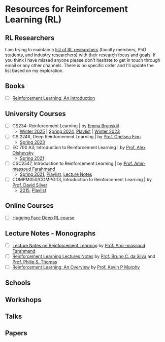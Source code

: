 # Resources for Reinforcement Learning (RL)

## RL Researchers
I am trying to maintain a [list of RL researchers](https://docs.google.com/spreadsheets/d/1vyiKcpKuroBg0tht0g-CsyENLb09TXTscXBOQOwqxoI/edit?usp=sharing) (faculty members, PhD students, and industry researchers) with their research focus and goals. If you think I have missed anyone please don't hesitate to get in touch through email or any other channels. There is no specific order and I'll update the list based on my exploration.


## Books
- [ ] [Reinforcement Learning: An Introduction](http://incompleteideas.net/book/the-book.html)

## University Courses
- [ ] CS234: Reinforcement Learning | by [Emma Brunskill](https://cs.stanford.edu/people/ebrun/index.html)
    - [Winter 2025](https://web.stanford.edu/class/cs234/) | [Spring 2024](https://web.stanford.edu/class/cs234/CS234Spr2024/index.html), [Playlist](https://www.youtube.com/playlist?list=PLoROMvodv4rN4wG6Nk6sNpTEbuOSosZdX) | [Winter 2023](https://web.stanford.edu/class/cs234/CS234Spr2024/CS234Win2023/index.html)
- [ ] CS 224R, Deep Reinforcement Learning | by [Prof. Chelsea Finn](https://ai.stanford.edu/~cbfinn/)
    - [Spring 2023](https://cs224r.stanford.edu/)
- [ ] EC 700 A3, Introduction to Reinforcement Learning |  by [Prof. Alex Olshevsky](https://sites.bu.edu/aolshevsky/) 
    - [Spring 2021](https://sites.bu.edu/aolshevsky/foundations-of-reinforcement-learning/)
- [ ] CSC2547, Introduction to Reinforcement Learning | by [Prof. Amir-massoud Farahmand](https://academic.sologen.net/)
    - [Spring 2021](https://amfarahmand.github.io/IntroRL/), [Playlist](https://www.youtube.com/playlist?list=PLCveiXxL2xNbiDq51a8iJwPRq2aO0ykrq), [Lecture Notes](https://amfarahmand.github.io/IntroRL/lectures/LNRL.pdf)
- [ ] COMPM050/COMPGI13, Introduction to Reinforcement Learning | by [Prof. David Silver](https://www.davidsilver.uk/)
    - [2015](https://www.davidsilver.uk/teaching/), [Playlist](https://www.youtube.com/playlist?list=PLqYmG7hTraZDM-OYHWgPebj2MfCFzFObQ)


## Online Courses
- [ ] [Hugging Face Deep RL course](https://huggingface.co/deep-rl-course/unit0/introduction)

## Lecture Notes - Monographs
- [ ] [Lecture Notes on Reinforcement Learning](https://amfarahmand.github.io/IntroRL/lectures/LNRL.pdf) by [Prof. Amir-massoud Farahmand](https://academic.sologen.net/)
- [ ] [Reinforcement Learning Lectures Notes](https://people.cs.umass.edu/~bsilva/courses/CMPSCI_687/Fall2022/Lecture_Notes_v1.0_687_F22.pdf) by [Prof. Bruno C. da Silva](https://people.cs.umass.edu/~bsilva/) and [Prof. Philip S. Thomas](https://people.cs.umass.edu/~pthomas/)
- [ ] [Reinforcement Learning: An Overview](https://arxiv.org/abs/2412.05265) by [Prof. Kevin P Murphy](https://www.cs.ubc.ca/~murphyk/)

## Schools

## Workshops

## Talks


## Papers
 
